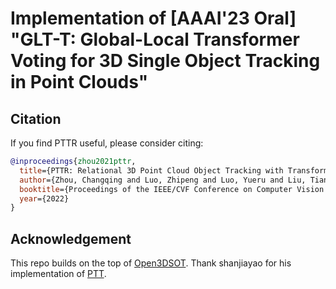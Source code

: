 # Implementation of [AAAI'23 Oral] "GLT-T: Global-Local Transformer Voting for 3D Single Object Tracking in Point Clouds"

## Citation
If you find PTTR useful, please consider citing:

```bibtex
@inproceedings{zhou2021pttr,
  title={PTTR: Relational 3D Point Cloud Object Tracking with Transformer},
  author={Zhou, Changqing and Luo, Zhipeng and Luo, Yueru and Liu, Tianrui and Pan, Liang and Cai, Zhongang and Zhao, Haiyu and Lu, Shijian},
  booktitle={Proceedings of the IEEE/CVF Conference on Computer Vision and Pattern Recognition (CVPR)},
  year={2022}
}
```

## Acknowledgement
This repo builds on the top of [Open3DSOT](https://github.com/Ghostish/Open3DSOT).
Thank shanjiayao for his implementation of [PTT](https://github.com/shanjiayao/PTT).
